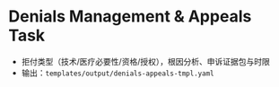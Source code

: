 # Denials Management & Appeals Task

- 拒付类型（技术/医疗必要性/资格/授权），根因分析、申诉证据包与时限
- 输出：`templates/output/denials-appeals-tmpl.yaml`

